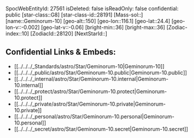 ﻿---
location:
- 24.4
- -116.1
- 150
tags:
- astro/Star
type: Star
---

SpocWebEntityId: 27561
isDeleted: false
isReadOnly: false
confidential: public
[star-class::G8]
[star-class-id::28191]
[Mass-sol::]
[name::Geminorum-10]
[geo-alt::150]
[geo-lon::116.1]
[geo-lat::24.4]
[geo-lon-v::-0.002]
[geo-lat-v::-0.06]
[bright-min::36]
[bright-max::36]
[Zodiac-index::10]
[ZodiacId::28120]
[NextStarId::]



## Confidential Links & Embeds: 
- [[../../../_Standards/astro/Star/Geminorum-10|Geminorum-10]] 
- [[../../../_public/astro/Star/Geminorum-10.public|Geminorum-10.public]] 
- [[../../../_internal/astro/Star/Geminorum-10.internal|Geminorum-10.internal]] 
- [[../../../_protect/astro/Star/Geminorum-10.protect|Geminorum-10.protect]] 
- [[../../../_private/astro/Star/Geminorum-10.private|Geminorum-10.private]] 
- [[../../../_personal/astro/Star/Geminorum-10.personal|Geminorum-10.personal]] 
- [[../../../_secret/astro/Star/Geminorum-10.secret|Geminorum-10.secret]]

